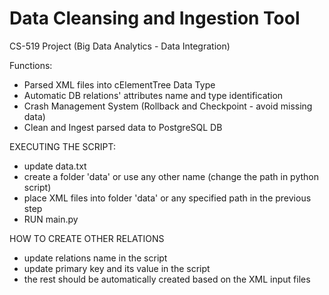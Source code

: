 # Data Cleansing and Ingestion Tool
CS-519 Project (Big Data Analytics - Data Integration)

Functions:
- Parsed XML files into cElementTree Data Type
- Automatic DB relations' attributes name and type identification
- Crash Management System (Rollback and Checkpoint - avoid missing data)
- Clean and Ingest parsed data to PostgreSQL DB

EXECUTING THE SCRIPT:
- update data.txt
- create a folder 'data' or use any other name (change the path in python script) 
- place XML files into folder 'data' or any specified path in the previous step
- RUN main.py

HOW TO CREATE OTHER RELATIONS
- update relations name in the script
- update primary key and its value in the script
- the rest should be automatically created based on the XML input files

